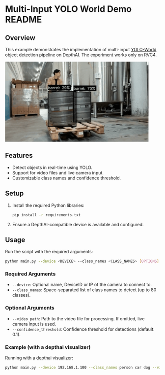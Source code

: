 # Multi-Input YOLO World Demo README

## Overview

This example demonstrates the implementation of multi-input [YOLO-World](https://github.com/AILab-CVC/YOLO-World) object detection pipeline on DepthAI. The experiment works only on RVC4.

![Barrel detection](media/barrel-detection.gif)

## Features

- Detect objects in real-time using YOLO.
- Support for video files and live camera input.
- Customizable class names and confidence threshold.

## Setup

1. Install the required Python libraries:
   ```bash
   pip install -r requirements.txt
   ```
1. Ensure a DepthAI-compatible device is available and configured.

## Usage

Run the script with the required arguments:

```bash
python main.py --device <DEVICE> --class_names <CLASS_NAMES> [OPTIONS]
```

### Required Arguments

- `--device`: Optional name, DeviceID or IP of the camera to connect to.
- `--class_names`: Space-separated list of class names to detect (up to 80 classes).

### Optional Arguments

- `--video_path`: Path to the video file for processing. If omitted, live camera input is used.
- `--confidence_threshold`: Confidence threshold for detections (default: 0.1).

### Example (with a depthai visualizer)

Running with a depthai visualizer:

```bash
python main.py --device 192.168.1.100 --class_names person car dog --video_path input.mp4 --confidence_threshold 0.2
```
